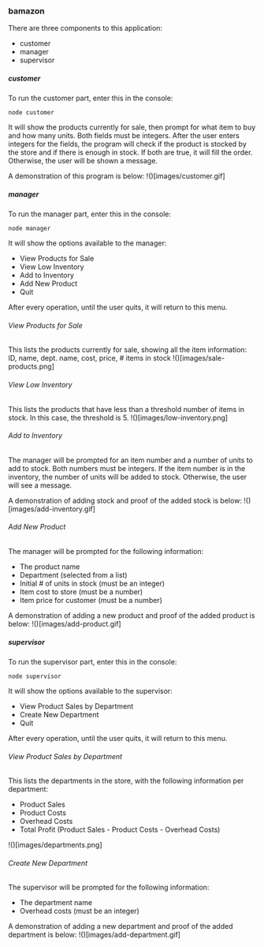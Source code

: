 ### bamazon

There are three components to this application:

* customer
* manager
* supervisor

##### customer

To run the customer part, enter this in the console:
```
node customer
```

It will show the products currently for sale, then prompt for what item to buy and how many units.  Both fields must be integers.  After the user enters integers for the fields, the program will check if the product is stocked by the store and if there is enough in stock.  If both are true, it will fill the order.  Otherwise, the user will be shown a message.  

A demonstration of this program is below:
!()[images/customer.gif]

##### manager

To run the manager part, enter this in the console:
```
node manager
```

It will show the options available to the manager:
* View Products for Sale
* View Low Inventory
* Add to Inventory
* Add New Product
* Quit

After every operation, until the user quits, it will return to this menu.

###### View Products for Sale

This lists the products currently for sale, showing all the item information: ID, name, dept. name, cost, price, # items in stock
!()[images/sale-products.png]

###### View Low Inventory

This lists the products that have less than a threshold number of items in stock.  In this case, the threshold is 5.
!()[images/low-inventory.png]

###### Add to Inventory

The manager will be prompted for an item number and a number of units to add to stock.  Both numbers must be integers.  If the item number is in the inventory, the number of units will be added to stock.  Otherwise, the user will see a message.

A demonstration of adding stock and proof of the added stock is below:
!()[images/add-inventory.gif]

###### Add New Product

The manager will be prompted for the following information:
* The product name
* Department (selected from a list)
* Initial # of units in stock (must be an integer)
* Item cost to store (must be a number)
* Item price for customer (must be a number)

A demonstration of adding a new product and proof of the added product is below:
!()[images/add-product.gif]

##### supervisor

To run the supervisor part, enter this in the console:
```
node supervisor
```

It will show the options available to the supervisor:
* View Product Sales by Department
* Create New Department
* Quit

After every operation, until the user quits, it will return to this menu.

###### View Product Sales by Department

This lists the departments in the store, with the following information per department:
* Product Sales
* Product Costs
* Overhead Costs
* Total Profit (Product Sales - Product Costs - Overhead Costs)

!()[images/departments.png]

###### Create New Department

The supervisor will be prompted for the following information:
* The department name
* Overhead costs (must be an integer)

A demonstration of adding a new department and proof of the added department is below:
!()[images/add-department.gif]


